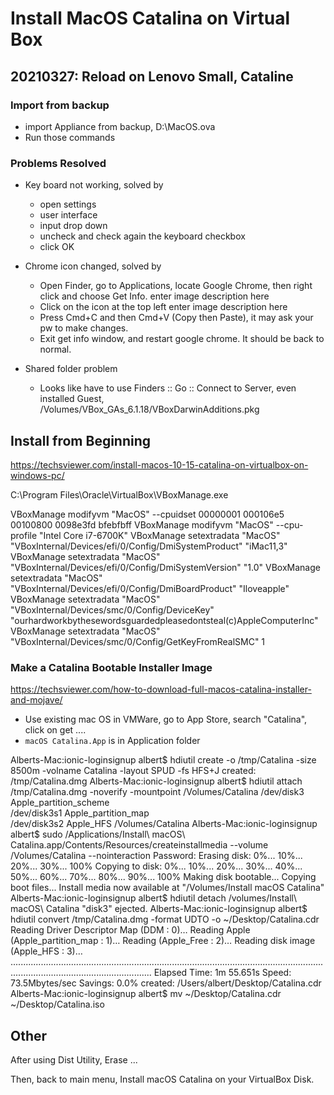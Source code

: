 # Install MacOS Catalina on Virtual Box

## 20210327: Reload on Lenovo Small, Cataline

### Import from backup
- import Appliance from backup, D:\MacOS.ova
- Run those commands


### Problems Resolved

- Key board not working, solved by 
    - open settings
    - user interface
    - input drop down
    - uncheck and check again the keyboard checkbox
    - click OK

- Chrome icon changed, solved by
    - Open Finder, go to Applications, locate Google Chrome, then right click and choose Get Info. enter image description here
    - Click on the icon at the top left enter image description here
    - Press Cmd+C and then Cmd+V (Copy then Paste), it may ask your pw to make changes.
    - Exit get info window, and restart google chrome. It should be back to normal.

- Shared folder problem
    - Looks like have to use Finders :: Go :: Connect to Server, even installed Guest, /Volumes/VBox_GAs_6.1.18/VBoxDarwinAdditions.pkg


## Install from Beginning


https://techsviewer.com/install-macos-10-15-catalina-on-virtualbox-on-windows-pc/

C:\Program Files\Oracle\VirtualBox\VBoxManage.exe

VBoxManage modifyvm "MacOS" --cpuidset 00000001 000106e5 00100800 0098e3fd bfebfbff
VBoxManage modifyvm "MacOS" --cpu-profile "Intel Core i7-6700K"
VBoxManage setextradata "MacOS" "VBoxInternal/Devices/efi/0/Config/DmiSystemProduct" "iMac11,3"
VBoxManage setextradata "MacOS" "VBoxInternal/Devices/efi/0/Config/DmiSystemVersion" "1.0"
VBoxManage setextradata "MacOS" "VBoxInternal/Devices/efi/0/Config/DmiBoardProduct" "Iloveapple"
VBoxManage setextradata "MacOS" "VBoxInternal/Devices/smc/0/Config/DeviceKey" "ourhardworkbythesewordsguardedpleasedontsteal(c)AppleComputerInc"
VBoxManage setextradata "MacOS" "VBoxInternal/Devices/smc/0/Config/GetKeyFromRealSMC" 1


### Make a Catalina Bootable Installer Image

https://techsviewer.com/how-to-download-full-macos-catalina-installer-and-mojave/

- Use existing mac OS in VMWare, go to App Store, search "Catalina", click on get ....
- `macOS Catalina.App` is in Application folder

Alberts-Mac:ionic-loginsignup albert$ hdiutil create -o /tmp/Catalina -size 8500m -volname Catalina -layout SPUD -fs HFS+J
created: /tmp/Catalina.dmg
Alberts-Mac:ionic-loginsignup albert$ hdiutil attach /tmp/Catalina.dmg -noverify -mountpoint /Volumes/Catalina
/dev/disk3          	Apple_partition_scheme         	
/dev/disk3s1        	Apple_partition_map            	
/dev/disk3s2        	Apple_HFS                      	/Volumes/Catalina
Alberts-Mac:ionic-loginsignup albert$ sudo /Applications/Install\ macOS\ Catalina.app/Contents/Resources/createinstallmedia --volume /Volumes/Catalina --nointeraction
Password:
Erasing disk: 0%... 10%... 20%... 30%... 100%
Copying to disk: 0%... 10%... 20%... 30%... 40%... 50%... 60%... 70%... 80%... 90%... 100%
Making disk bootable...
Copying boot files...
Install media now available at "/Volumes/Install macOS Catalina"
Alberts-Mac:ionic-loginsignup albert$ hdiutil detach /volumes/Install\ macOS\ Catalina
"disk3" ejected.
Alberts-Mac:ionic-loginsignup albert$ hdiutil convert /tmp/Catalina.dmg -format UDTO -o ~/Desktop/Catalina.cdr
Reading Driver Descriptor Map (DDM : 0)…
Reading Apple (Apple_partition_map : 1)…
Reading  (Apple_Free : 2)…
Reading disk image (Apple_HFS : 3)…
....................................................................................................................................................................................
Elapsed Time:  1m 55.651s
Speed: 73.5Mbytes/sec
Savings: 0.0%
created: /Users/albert/Desktop/Catalina.cdr
Alberts-Mac:ionic-loginsignup albert$ mv ~/Desktop/Catalina.cdr ~/Desktop/Catalina.iso


## Other

After using Dist Utility, Erase ...

Then, back to main menu, Install macOS Catalina on your VirtualBox Disk.










